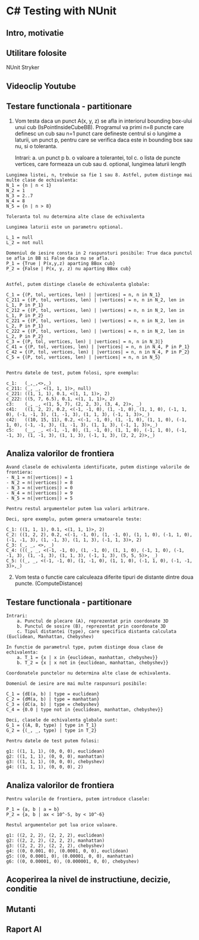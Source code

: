 # C# Testing with NUnit



Intro, motivatie
----------------




Utilitare folosite
------------------
NUnit
Stryker


Videoclip Youtube
-----------------


Testare functionala - partitionare
----------------------------------


1.	 Vom testa daca un punct A(x, y, z) se afla in interiorul bounding box-ului unui cub (IsPointInsideCubeBB).
	 Programul va primi n=8 puncte care definesc un cub sau n=1 punct care defineste centrul si o lungime a laturii, un punct p, pentru care se verifica
	 daca este in bounding box sau nu, si o toleranta.

	 Intrari:
		a. un punct p
		b. o valoare a tolerantei, tol
		c. o lista de puncte vertices, care formeaza un cub
			sau
		d. optional, lungimea laturii length
		
	Lungimea listei, n, trebuie sa fie 1 sau 8. Astfel, putem distinge mai multe clase de echivalenta:
	N_1 = {n | n < 1}
	N_2 = 1
	N_3 = 2..7
	N_4 = 8
	N_5 = {n | n > 8}

	Toleranta tol nu determina alte clase de echivalenta

	Lungimea laturii este un parametru optional.

	L_1 = null
	L_2 = not null

	Domeniul de iesire consta in 2 raspunsturi posibile: True daca punctul se afla in BB si False daca nu se afla. 
	P_1 = {True | P(x,y,z) aparting BBox cub}
	P_2 = {False | P(x, y, z) nu aparting BBox cub}


	Astfel, putem distinge clasele de echivalenta globale:

	C_1 = {(P, tol, vertices, len) | |vertices| = n, n in N_1}
	C_211 = {(P, tol, vertices, len) | |vertices| = n, n in N_2, len in L_1, P in P_1}
	C_212 = {(P, tol, vertices, len) | |vertices| = n, n in N_2, len in L_1, P in P_2}
	C_221 = {(P, tol, vertices, len) | |vertices| = n, n in N_2, len in L_2, P in P_1}
	C_222 = {(P, tol, vertices, len) | |vertices| = n, n in N_2, len in L_2, P in P_2}
	C_3 = {(P, tol, vertices, len) | |vertices| = n, n in N_3|}
	C_41 = {(P, tol, vertices, len) | |vertices| = n, n in N_4, P in P_1}
	C_42 = {(P, tol, vertices, len) | |vertices| = n, n in N_4, P in P_2}
	C_5 = {(P, tol, vertices, len) | |vertices| = n, n in N_5}


	Pentru datele de test, putem folosi, spre exemplu:

	c_1:   (_,_,<>,_)
	c_211: (_, _, <(1, 1, 1)>, null)
	c_221: ((1, 1, 1), 0.1, <(1, 1, 1)>, 2)
	c_222: ((5, 7, 6.5), 0.1, <(1, 1, 1)>, 2)
	c3:    (_, _, <(1, 5, 7), (2, 2, 3), (3, 4, 2)>, _)
	c41:   ((1, 2, 2), 0.2, <(-1, -1, 0), (1, -1, 0), (1, 1, 0), (-1, 1, 0), (-1, -1, 3), (1, -1, 3), (1, 1, 3), (-1, 1, 3)>,_)
	c42:   ((10, 15, 11), 0.2, <(-1, -1, 0), (1, -1, 0), (1, 1, 0), (-1, 1, 0), (-1, -1, 3), (1, -1, 3), (1, 1, 3), (-1, 1, 3)>,_)
	c5:    (__, _, <(-1, -1, 0), (1, -1, 0), (1, 1, 0), (-1, 1, 0), (-1, -1, 3), (1, -1, 3), (1, 1, 3), (-1, 1, 3), (2, 2, 2)>,_)



Analiza valorilor de frontiera
------------------------------

	Avand clasele de echivalenta identificate, putem distinge valorile de frontiera:
	- N_1 = n(|vertices|) = 1
	- N_2 = n(|vertices|) = 8 
	- N_3 = n(|vertices|) = 0
	- N_4 = n(|vertices|) = 9
	- N_5 = n(|vertices|) = 5

	Pentru restul argumentelor putem lua valori arbitrare.

	Deci, spre exemplu, putem genera urmatoarele teste:

	C_1: ((1, 1, 1), 0.1, <(1, 1, 1)>, 2)
	C_2: ((1, 2, 2), 0.2, <(-1, -1, 0), (1, -1, 0), (1, 1, 0), (-1, 1, 0), (-1, -1, 3), (1, -1, 3), (1, 1, 3), (-1, 1, 3)>, 2)	 
	C_3: (_, _, <>, _)
	C_4: (((_, _, <(-1, -1, 0), (1, -1, 0), (1, 1, 0), (-1, 1, 0), (-1, -1, 3), (1, -1, 3), (1, 1, 3), (-1, 1, 3), (5, 5, 5)>, _)
	C_5: ((_, _, <(-1, -1, 0), (1, -1, 0), (1, 1, 0), (-1, 1, 0), (-1, -1, 3)>,_)

2. Vom testa o functie care calculeaza diferite tipuri de distante dintre doua puncte. (ComputeDistance)



Testare functionala - partitionare
----------------------------------	

	Intrari:
		a. Punctul de plecare (A), reprezentat prin coordonate 3D
        b. Punctul de sosire (B), reprezentat prin coordonate 3D
        c. Tipul distantei (type), care specifica distanta calculata (Euclidean, Manhattan, Chebyshev)

	In functie de parametrul type, putem distinge doua clase de echivalenta:
        a. T_1 = {x | x in {euclidean, manhattan, chebyshev}}
        b. T_2 = {x | x not in {euclidean, manhattan, chebyshev}}

	Coordonatele punctelor nu determina alte clase de echivalenta.

	Domeniul de iesire are mai multe raspunsuri posibile:

	C_1 = {dE(a, b) | type = euclidean}
    C_2 = {dM(a, b) | type = manhattan}
    C_3 = {dC(a, b) | type = chebyshev}
    C_4 = {0.0 | type not in {euclidean, manhattan, chebyshev}}

	Deci, clasele de echivalenta globale sunt:
	G_1 = {(A, B, type) | type in T_1}
	G_2 = {(_, _, type) | type in T_2}

	Pentru datele de test putem folosi:

	g1: ((1, 1, 1), (0, 0, 0), euclidean)
    g2: ((1, 1, 1), (0, 0, 0), manhattan)
    g3: ((1, 1, 1), (0, 0, 0), chebyshev)
	g4: ((1, 1, 1), (0, 0, 0), 2)


Analiza valorilor de frontiera
------------------------------

	Pentru valorile de frontiera, putem introduce clasele:

	P_1 = {a, b | a = b}
	P_2 = {a, b | ax < 10^-5, by < 10^-6}

	Restul argumentelor pot lua orice valoare.

	g1: ((2, 2, 2), (2, 2, 2), euclidean)
	g2: ((2, 2, 2), (2, 2, 2), manhattan)
	g3: ((2, 2, 2), (2, 2, 2), chebyshev)
	g4: ((0, 0.001, 0), (0.0001, 0, 0), euclidean)
	g5: ((0, 0.0001, 0), (0.00001, 0, 0), manhattan)
	g6: ((0, 0.00001, 0), (0.000001, 0, 0), chebyshev)



Acoperirea la nivel de instructiune, decizie, conditie
------------------------------------------------------




Mutanti
-------



Raport AI
---------
